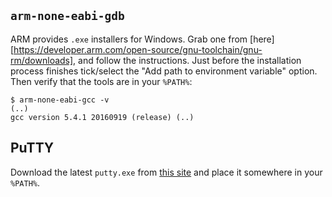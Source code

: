 ## `arm-none-eabi-gdb`

ARM provides `.exe` installers for Windows. Grab one from [here][https://developer.arm.com/open-source/gnu-toolchain/gnu-rm/downloads], and follow the instructions. Just before the installation process finishes tick/select the "Add path to environment variable" option. Then verify that the tools are in your `%PATH%`:
``` console
$ arm-none-eabi-gcc -v
(..)
gcc version 5.4.1 20160919 (release) (..)
```
## PuTTY
Download the latest `putty.exe` from [this site](http://www.chiark.greenend.org.uk/~sgtatham/putty/download.html) and place it somewhere in your `%PATH%`.

